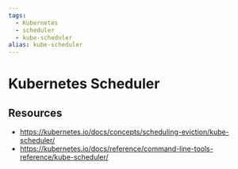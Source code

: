 ```yaml
---
tags:
  - Kubernetes
  - scheduler
  - kube-scheduler
alias: kube-scheduler
---
```


# Kubernetes Scheduler

## Resources

- <https://kubernetes.io/docs/concepts/scheduling-eviction/kube-scheduler/>
- <https://kubernetes.io/docs/reference/command-line-tools-reference/kube-scheduler/>
